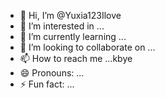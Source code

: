 - 👋 Hi, I’m @Yuxia123Ilove
- 👀 I’m interested in ...
- 🌱 I’m currently learning ...
- 💞️ I’m looking to collaborate on ...
- 📫 How to reach me ...kbye
- 😄 Pronouns: ...
- ⚡ Fun fact: ...

<!---
Yuxia123Ilove/Yuxia123Ilove is a ✨ special ✨ repository because its `README.md` (this file) appears on your GitHub profile.
You can click the Preview link to take a look at your changes.
--->
